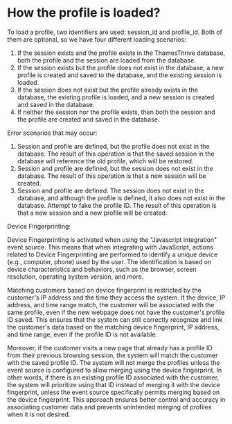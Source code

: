 # How the profile is loaded?

To load a profile, two identifiers are used: session_id and profile_id. Both of them are optional, so we have four
different loading scenarios:

1. If the session exists and the profile exists in the ThamesThrive database, both the profile and the session are loaded
   from the database.
2. If the session exists but the profile does not exist in the database, a new profile is created and saved to the
   database, and the existing session is loaded.
3. If the session does not exist but the profile already exists in the database, the existing profile is loaded, and a
   new session is created and saved in the database.
4. If neither the session nor the profile exists, then both the session and the profile are created and saved in the
   database.

Error scenarios that may occur:

1. Session and profile are defined, but the profile does not exist in the database. The result of this operation is that
   the saved session in the database will reference the old profile, which will be restored.
2. Session and profile are defined, but the session does not exist in the database. The result of this operation is that
   a new session will be created.
3. Session and profile are defined. The session does not exist in the database, and although the profile is defined, it
   also does not exist in the database. Attempt to fake the profile ID. The result of this operation is that a new
   session and a new profile will be created.

Device Fingerprinting:

Device Fingerprinting is activated when using the "Javascript integration" event source. This means that when
integrating with JavaScript, actions related to Device Fingerprinting are performed to identify a unique device (e.g.,
computer, phone) used by the user. The identification is based on device characteristics and behaviors, such as the
browser, screen resolution, operating system version, and more.

Matching customers based on device fingerprint is restricted by the customer's IP address and the time they access the
system. If the device, IP address, and time range match, the customer will be associated with the same profile, even if
the new webpage does not have the customer's profile ID saved. This ensures that the system can still correctly
recognize and link the customer's data based on the matching device fingerprint, IP address, and time range, even if the
profile ID is not available.

Moreover, if the customer visits a new page that already has a profile ID from their previous browsing session, the
system will match the customer with the saved profile ID. The system will not merge the profiles unless the event source
is configured to allow merging using the device fingerprint. In other words, if there is an existing profile ID
associated with the customer, the system will prioritize using that ID instead of merging it with the device
fingerprint, unless the event source specifically permits merging based on the device fingerprint. This approach ensures
better control and accuracy in associating customer data and prevents unintended merging of profiles when it is not
desired.
